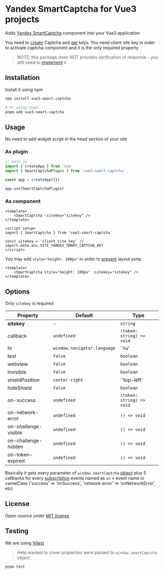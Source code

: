 # Yandex SmartCaptcha for Vue3 projects

Adds [Yandex SmartCaptcha](https://cloud.yandex.ru/docs/smartcaptcha/) component into your Vue3 application

You need to [create](https://cloud.yandex.ru/docs/smartcaptcha/operations/create-captcha) Captcha and [get](https://cloud.yandex.ru/docs/smartcaptcha/operations/get-keys) keys. You need client site key in order to activate captcha component and it is the only required property 

> NOTE: this package does NOT provides verification of response - you still need to [implement](https://cloud.yandex.ru/docs/smartcaptcha/concepts/validation) it 

## Installation

Install it using npm

```sh
npm install vue3-smart-captcha

# Or using pnpm
pnpm add vue3-smart-captcha
```

## Usage

No need to add widget script in the head section of your site

### As plugin

```js
// main.js
import { createApp } from 'vue'
import { SmartCaptchaPlugin } from 'vue3-smart-captcha'

const app = createApp({})

app.use(SmartCaptchaPlugin)
```

### As component

```vue
<template>
    <SmartCaptcha :sitekey="sitekey" />
</template>

<script setup>
import { SmartCaptcha } from 'vue3-smart-captcha'

const sitekey = 'client_site_key' // import.meta.env.VITE_YANDEX_SMART_CAPTCHA_KEY
</script>
```

You may add `style="height: 100px"` in order to [prevent](https://cloud.yandex.ru/docs/smartcaptcha/operations/advanced-method) layout jump

```vue
<template>
    <SmartCaptcha style="height: 100px" :sitekey="sitekey" />
</template>
```

## Options

Only `sitekey` is required

| Property             | Default                     | Type                                                                                         |
|----------------------|-----------------------------|----------------------------------------------------------------------------------------------|
| **sitekey**          |  -                          | `string`                                                                                     |
| callback             | `undefined`                 | `(token: string) => void`                                                                    |
| hl                   | `window.navigator.language` | `'ru' | 'en' | 'be' | 'kk' | 'tt' | 'uk' | 'uz' | 'tr'`                                      |
| test                 | `false`                     | `boolean`                                                                                    |
| webview              | `false`                     | `boolean`                                                                                    |
| invisible            | `false`                     | `boolean`                                                                                    |
| shieldPosition       | `center-right`              | `'top-left' | 'center-left' | 'bottom-left' | 'top-right' | 'center-right' | 'bottom-right'` | 
| hideShield           | `false`                     | `boolean`                                                                                    |
| on-success           | `undefined`                 | `(token: string) => void`                                                                    |
| on-network-error     | `undefined`                 | `() => void`                                                                                 |
| on-challenge-visible | `undefined`                 | `() => void`                                                                                 |
| on-challenge-hidden  | `undefined`                 | `() => void`                                                                                 |
| on-token-expired     | `undefined`                 | `() => void`                                                                                 |

Basically it gets every parameter of `window.smartCaptcha` [object](https://cloud.yandex.ru/docs/smartcaptcha/concepts/widget-methods#methods) plus 5 callbacks for every [subscription](https://cloud.yandex.ru/docs/smartcaptcha/concepts/widget-methods#subscribe) events named as `on` + event name in camelCase ('success' => 'onSuccess', 'network-error' => 'onNetworkError', etc)

## License

Open-source under [MIT license](LICENSE)

## Testing

We are using [Vitest](https://vitest.dev/guide/)

> Help wanted to cover properties were passed to `window.smartCaptcha` object

```sh
pnpm test
```
